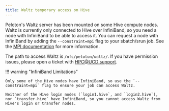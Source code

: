 ```yaml
---
title: Waltz temporary access on Hive
---
```


Peloton's Waltz server has been mounted on some Hive compute nodes. Waltz is currently only connected to Hive over
InfiniBand, so you need a node with InfiniBand to be able to access it. You can request a node with InfiniBand by adding
the `--constraint=mpi` flag to your sbatch/srun job. See the [MPI documentation](scheduling.md#mpi-jobs) for more
information.

The path to access Waltz is `/nfs/peloton/waltz/`. If you have permission issues, please open a ticket with
[HPC@UCD support](../general/support.md).

!!! warning "InfiniBand Limitations"

    Only some of the Hive nodes have InfiniBand, so use the `--constraint=mpi` flag to ensure your job can access Waltz.

    Neither of the Hive login nodes (`login1.hive`, and `login2.hive`), nor `transfer.hive` have InfiniBand, so you cannot access Waltz from Hive's login or transfer nodes.
